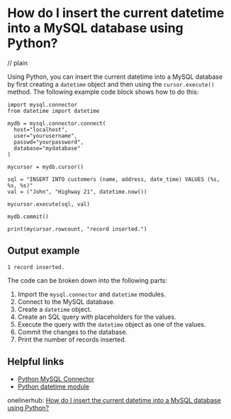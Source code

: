 # How do I insert the current datetime into a MySQL database using Python?
// plain

Using Python, you can insert the current datetime into a MySQL database by first creating a `datetime` object and then using the `cursor.execute()` method. The following example code block shows how to do this:

```
import mysql.connector
from datetime import datetime

mydb = mysql.connector.connect(
  host="localhost",
  user="yourusername",
  passwd="yourpassword",
  database="mydatabase"
)

mycursor = mydb.cursor()

sql = "INSERT INTO customers (name, address, date_time) VALUES (%s, %s, %s)"
val = ("John", "Highway 21", datetime.now())

mycursor.execute(sql, val)

mydb.commit()

print(mycursor.rowcount, "record inserted.")
```

## Output example

```
1 record inserted.
```

The code can be broken down into the following parts:

1. Import the `mysql.connector` and `datetime` modules.
2. Connect to the MySQL database.
3. Create a `datetime` object.
4. Create an SQL query with placeholders for the values.
5. Execute the query with the `datetime` object as one of the values.
6. Commit the changes to the database.
7. Print the number of records inserted.

## Helpful links

- [Python MySQL Connector](https://dev.mysql.com/doc/connector-python/en/)
- [Python datetime module](https://docs.python.org/3/library/datetime.html)

onelinerhub: [How do I insert the current datetime into a MySQL database using Python?](https://onelinerhub.com/python-mysql/how-do-i-insert-the-current-datetime-into-a-mysql-database-using-python)